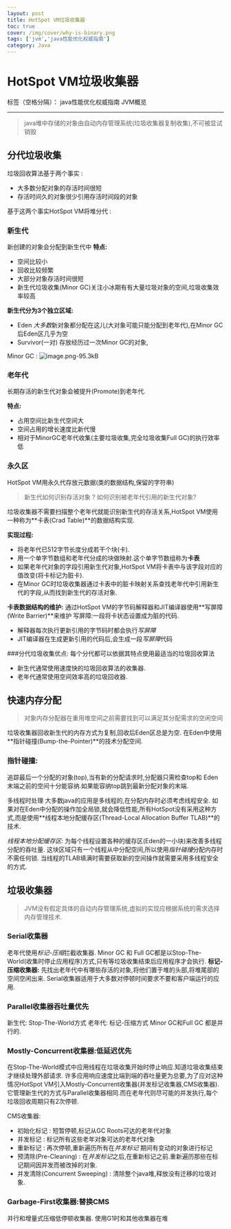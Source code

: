 ```yaml
---
layout: post
title: HotSpot VM垃圾收集器
toc: true
cover: /img/cover/why-is-binary.png
tags: ['jvm','java性能优化权威指南']
category: Java
---
```


# HotSpot VM垃圾收集器

标签（空格分隔）： java性能优化权威指南 JVM概览

---

> java堆中存储的对象由自动内存管理系统(垃圾收集器复制收集),不可被显试销毁

## 分代垃圾收集 
垃圾回收算法基于两个事实 : 

+ 大多数分配对象的存活时间很短 
+ 存活时间久的对象很少引用存活时间段的对象

基于这两个事实HotSpot VM将堆分代 :

### 新生代
新创建的对象会分配到新生代中 
**特点:**

+ 空间比较小
+ 回收比较频繁 
+ 大部分对象存活时间很短 
+ 新生代垃圾收集(Minor GC)关注小冰期有有大量垃圾对象的空间,垃圾收集效率较高

**新生代分为3个独立区域:**

+  Eden *大多数*新对象都分配在这儿(大对象可能只能分配到老年代),在Minor GC后Eden区几乎为空 
+ Survivor(一对) 存放经历过一次Minor GC的对象,

Minor GC :
![image.png-95.3kB][1]
 


### 老年代
长期存活的新生代对象会被提升(Promote)到老年代.

**特点:**

+  占用空间比新生代空间大
+  空间占用的增长速度比新代慢
+  相对于MinorGC老年代收集(主要垃圾收集,完全垃圾收集Full GC)的执行效率低 



### 永久区 
HotSpot VM用永久代存放元数据(类的数据结构,保留的字符串)


> 新生代如何识别存活对象 ?
> 如何识别被老年代引用的新生代对象? 

垃圾收集器不需要扫描整个老年代就能识别新生代的存活关系,HotSpot VM使用
一种称为**卡表(Crad Table)**的数据结构实现. 

**实现过程:** 

+ 将老年代已512字节长度分成若干个块(卡). 
+ 用一个单字节数组和老年代分成的块做映射.这个单字节数组称为**卡表**
+ 如果老年代对象的字段引用新生代对象,HotSpot VM将卡表中与该字段对应的值改变(将卡标记为脏卡).
+ 在Minor GC时垃圾收集器通过卡表中的脏卡映射关系查找老年代中引用新生代的字段,从而找到新生代的存活对象. 

**卡表数据结构的维护:** 
通过HotSpot VM的字节码解释器和JIT编译器使用**写屏障(Write Barrier)**来维护
写屏障:一段将卡状态设置成为脏的代码.

+ 解释器每次执行更新引用的字节码时都会执行*写屏障* 
+ JIT编译器在生成更新引用的代码后,会生成一段*写屏障*代码

###分代垃圾收集优点:
每个分代都可以依据其特点使用最适当的垃圾回收算法 

+ 新生代通常使用速度快的垃圾回收算法的收集器.
+ 老年代通常使用空间效率高的垃圾回收器.

## 快速内存分配
> 对象内存分配器在重用堆空间之前需要找到可以满足其分配需求的空闲空间

垃圾收集器回收新生代的内存方式为复制,回收后Eden区总是为空.
在Eden中使用**指针碰撞(Bump-the-Pointer)**的技术分配空间. 

### 指针碰撞: 
追踪最后一个分配的对象(top),当有新的分配请求时,分配器只需检查top和
Eden末端之前的空间十分能容纳.如果能容纳top跳到最新分配对象的末端.

多线程时处理
大多数java的应用是多线程的,在分配内存时必须考虑线程安全. 
如果对在Eden中分配的操作加全局锁,就会降低性能,所有HotSpot没有采用这种方式,而是使用**线程本地分配缓存区(Thread-Local Allocation Buffer TLAB)**的技术.

*线程本地分配缓存区:*
为每个线程设置各种的缓存区(Eden的一小块)来改善多线程分配的吞吐量. 
这块区域只有一个线程从中分配空间,所以使用*指针碰撞*分配内存时不需任何锁.
当线程的TLAB填满时需要获取新的空间操作就需要采用多线程安全的方式.

## 垃圾收集器
> JVM没有假定具体的自动内存管理系统,虚拟的实现应根据系统的需求选择内存管理技术.

### Serial收集器
老年代使用*标记-压缩*拦截收集器. 
Minor GC 和 Full GC都是以Stop-The-World(收集时停止应用程序)方式,只有等垃圾收集结束后应用程序才会执行.
**标记-压缩收集器:** 
先找出老年代中有哪些存活的对象,将他们置于堆的头部,将堆尾部的空间空闲出来.
Serial收集器适用于大多数对停顿时间要求不要和客户端运行的应用. 

### Parallel收集器吞吐量优先  
新生代: Stop-The-World方式
老年代: 标记-压缩方式
Minor GC和Full GC 都是并行的. 
### Mostly-Concurrent收集器:低延迟优先
在Stop-The-World模式中应用线程在垃圾收集开始时停止响应.知道垃圾收集结束才继续处理外部请求. 
许多应用响应速度比端到端的吞吐量更为总要,为了应对这种情况HotSpot VM引入Mostly-Concurrent收集器(并发标记收集器,CMS收集器).它管理新生代的方式与Parallel收集器相同.而在老年代则尽可能的并发执行,每个垃圾回收周期只有2次停顿.

CMS收集器: 

+ 初始化标记 : 短暂停顿,标记从GC Roots可达的老年代对象
+ 并发标记   : 标记所有这些老年对象可达的老年代对象 
+ 重新标记   : 再次停顿,重新遍历所有在*并发标记* 期间有变动的对象进行标记 
+ 预清除(Pre-Cleaning) : 在*并发标记*之后,在重新标记之前.重新遍历那些在标记期间因并发而被改掉的对象. 
+ 并发清除(Concurrent Sweeping) : 清除整个java堆,释放没有迁移的垃圾对象.



### Garbage-First收集器:替换CMS
并行和增量式压缩低停顿收集器. 
使用G1时和其他收集器在堆



  [1]: http://static.zybuluo.com/jack4c/90tuq9belz86em6elk4y60ze/image.png